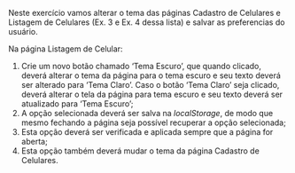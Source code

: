 Neste exercício vamos alterar o tema das páginas Cadastro de Celulares e Listagem de Celulares (Ex. 3 e Ex. 4 dessa lista) e salvar as preferencias do usuário.

Na página Listagem de Celular:

1. Crie um novo botão chamado ‘Tema Escuro’, que quando clicado, deverá alterar o tema da página para o tema escuro e seu texto deverá ser alterado para ‘Tema Claro’.
   Caso o botão ‘Tema Claro’ seja clicado, deverá alterar o tela da página para tema escuro e seu texto deverá ser atualizado para ‘Tema Escuro’;
2. A opção selecionada deverá ser salva na _localStorage_, de modo que mesmo fechando a página seja possível recuperar a opção selecionada;
3. Esta opção deverá ser verificada e aplicada sempre que a página for aberta;
4. Esta opção também deverá mudar o tema da página Cadastro de Celulares.
